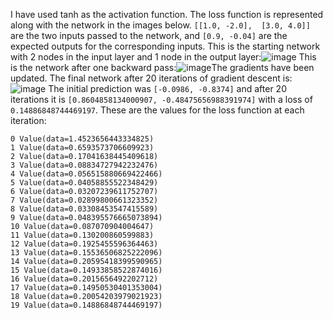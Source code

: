 I have used tanh as the activation function. The loss function is represented along with the network in the images below. ```[[1.0, -2.0], 
      [3.0, 4.0]]``` are the two inputs passed to the network, and ```[0.9, -0.04]``` are the expected outputs for the corresponding inputs.
This is the starting network with 2 nodes in the input layer and 1 node in the output layer:![image](https://github.com/sambhavKhanna/MLP/assets/125531539/ccad4b13-caf5-4e05-b426-18d6bb21b613)
This is the network after one backward pass:![image](https://github.com/sambhavKhanna/MLP/assets/125531539/a5b0c270-49de-4ae8-9736-76f5e8d8df07)The gradients have been updated.
The final network after 20 iterations of gradient descent is:![image](https://github.com/sambhavKhanna/MLP/assets/125531539/71ccd338-59da-49e6-903d-421d74cf835b)
The initial prediction was ```[-0.0986, -0.8374]``` and after 20 iterations it is ```[0.8604858134000907, -0.48475656988391974]``` with a loss of ```0.14886848744469197```. These are the values for the loss function at each iteration:
```
0 Value(data=1.4523656443334825)
1 Value(data=0.6593573706609923)
2 Value(data=0.17041638445409618)
3 Value(data=0.08834727942232476)
4 Value(data=0.056515880669422466)
5 Value(data=0.04058855522348429)
6 Value(data=0.03207239611752707)
7 Value(data=0.02899800661323352)
8 Value(data=0.03308453547415589)
9 Value(data=0.048395576665073894)
10 Value(data=0.087070904004647)
11 Value(data=0.130200860599883)
12 Value(data=0.1925455596364463)
13 Value(data=0.15536506825222096)
14 Value(data=0.20595418399590965)
15 Value(data=0.14933858522874016)
16 Value(data=0.2015656492202712)
17 Value(data=0.14950530401353004)
18 Value(data=0.20054203979021923)
19 Value(data=0.14886848744469197)
```    

